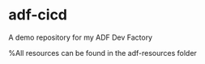 # adf-cicd
A demo repository for my ADF Dev Factory

%All resources can be found in the adf-resources folder
